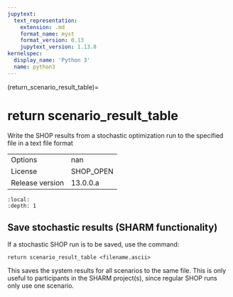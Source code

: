 ```yaml
---
jupytext:
  text_representation:
    extension: .md
    format_name: myst
    format_version: 0.13
    jupytext_version: 1.13.8
kernelspec:
  display_name: 'Python 3'
  name: python3
---
```


(return_scenario_result_table)=
# return scenario_result_table
Write the SHOP results from a stochastic optimization run to the specified file in a text file format

|   |   |
|---|---|
|Options|nan|
|License|SHOP_OPEN|
|Release version|13.0.0.a|

```{contents}
:local:
:depth: 1
```

## Save stochastic results (SHARM functionality)
If a stochastic SHOP run is to be saved, use the command:
```
return scenario_result_table <filename.ascii>
```

This saves the system results for all scenarios to the same file. This is only useful to participants in the SHARM project(s), since regular SHOP runs only use one scenario.




